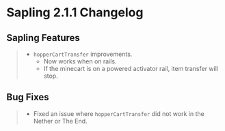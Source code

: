 # Sapling 2.1.1 Changelog

## Sapling Features
> - `hopperCartTransfer` improvements.
>   - Now works when on rails.
>   - If the minecart is on a powered activator rail, item transfer will stop.

## Bug Fixes
> - Fixed an issue where `hopperCartTransfer` did not work in the Nether or The End.